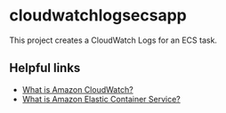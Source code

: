 # cloudwatchlogsecsapp

This project creates a CloudWatch Logs for an ECS task.

## Helpful links

- [What is Amazon CloudWatch?][1]
- [What is Amazon Elastic Container Service?][2]

[1]: https://docs.aws.amazon.com/AmazonCloudWatch/latest/monitoring/WhatIsCloudWatch.html
[2]: https://docs.aws.amazon.com/AmazonECS/latest/developerguide/Welcome.html